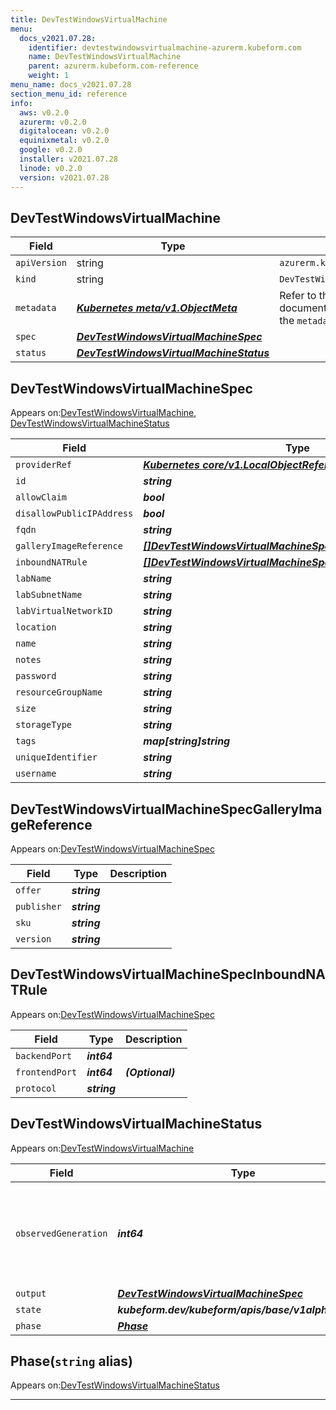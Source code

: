```yaml
---
title: DevTestWindowsVirtualMachine
menu:
  docs_v2021.07.28:
    identifier: devtestwindowsvirtualmachine-azurerm.kubeform.com
    name: DevTestWindowsVirtualMachine
    parent: azurerm.kubeform.com-reference
    weight: 1
menu_name: docs_v2021.07.28
section_menu_id: reference
info:
  aws: v0.2.0
  azurerm: v0.2.0
  digitalocean: v0.2.0
  equinixmetal: v0.2.0
  google: v0.2.0
  installer: v2021.07.28
  linode: v0.2.0
  version: v2021.07.28
---
```


## DevTestWindowsVirtualMachine
| Field | Type | Description |
| ------ | ----- | ----------- |
| `apiVersion` | string | `azurerm.kubeform.com/v1alpha1` |
|    `kind` | string | `DevTestWindowsVirtualMachine` |
| `metadata` | ***[Kubernetes meta/v1.ObjectMeta](https://v1-18.docs.kubernetes.io/docs/reference/generated/kubernetes-api/v1.18/#objectmeta-v1-meta)***|Refer to the Kubernetes API documentation for the fields of the `metadata` field.|
| `spec` | ***[DevTestWindowsVirtualMachineSpec](#devtestwindowsvirtualmachinespec)***||
| `status` | ***[DevTestWindowsVirtualMachineStatus](#devtestwindowsvirtualmachinestatus)***||
## DevTestWindowsVirtualMachineSpec

Appears on:[DevTestWindowsVirtualMachine](#devtestwindowsvirtualmachine), [DevTestWindowsVirtualMachineStatus](#devtestwindowsvirtualmachinestatus)

| Field | Type | Description |
| ------ | ----- | ----------- |
| `providerRef` | ***[Kubernetes core/v1.LocalObjectReference](https://v1-18.docs.kubernetes.io/docs/reference/generated/kubernetes-api/v1.18/#localobjectreference-v1-core)***||
| `id` | ***string***||
| `allowClaim` | ***bool***| ***(Optional)*** |
| `disallowPublicIPAddress` | ***bool***| ***(Optional)*** |
| `fqdn` | ***string***| ***(Optional)*** |
| `galleryImageReference` | ***[[]DevTestWindowsVirtualMachineSpecGalleryImageReference](#devtestwindowsvirtualmachinespecgalleryimagereference)***||
| `inboundNATRule` | ***[[]DevTestWindowsVirtualMachineSpecInboundNATRule](#devtestwindowsvirtualmachinespecinboundnatrule)***| ***(Optional)*** |
| `labName` | ***string***||
| `labSubnetName` | ***string***||
| `labVirtualNetworkID` | ***string***||
| `location` | ***string***||
| `name` | ***string***||
| `notes` | ***string***| ***(Optional)*** |
| `password` | ***string***||
| `resourceGroupName` | ***string***||
| `size` | ***string***||
| `storageType` | ***string***||
| `tags` | ***map[string]string***| ***(Optional)*** |
| `uniqueIdentifier` | ***string***| ***(Optional)*** |
| `username` | ***string***||
## DevTestWindowsVirtualMachineSpecGalleryImageReference

Appears on:[DevTestWindowsVirtualMachineSpec](#devtestwindowsvirtualmachinespec)

| Field | Type | Description |
| ------ | ----- | ----------- |
| `offer` | ***string***||
| `publisher` | ***string***||
| `sku` | ***string***||
| `version` | ***string***||
## DevTestWindowsVirtualMachineSpecInboundNATRule

Appears on:[DevTestWindowsVirtualMachineSpec](#devtestwindowsvirtualmachinespec)

| Field | Type | Description |
| ------ | ----- | ----------- |
| `backendPort` | ***int64***||
| `frontendPort` | ***int64***| ***(Optional)*** |
| `protocol` | ***string***||
## DevTestWindowsVirtualMachineStatus

Appears on:[DevTestWindowsVirtualMachine](#devtestwindowsvirtualmachine)

| Field | Type | Description |
| ------ | ----- | ----------- |
| `observedGeneration` | ***int64***| ***(Optional)*** Resource generation, which is updated on mutation by the API Server.|
| `output` | ***[DevTestWindowsVirtualMachineSpec](#devtestwindowsvirtualmachinespec)***| ***(Optional)*** |
| `state` | ***kubeform.dev/kubeform/apis/base/v1alpha1.State***| ***(Optional)*** |
| `phase` | ***[Phase](#phase)***| ***(Optional)*** |
## Phase(`string` alias)

Appears on:[DevTestWindowsVirtualMachineStatus](#devtestwindowsvirtualmachinestatus)

---
